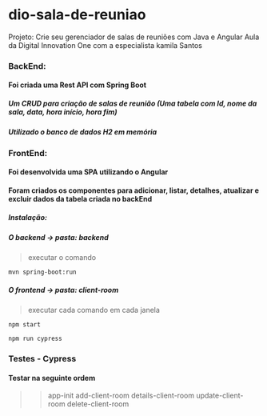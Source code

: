 # dio-sala-de-reuniao
Projeto: Crie seu gerenciador de salas de reuniões com Java e Angular
Aula da Digital Innovation One com a especialista kamila Santos

### BackEnd:
#### Foi criada uma Rest API com Spring Boot
##### Um CRUD para criação de salas de reunião (Uma tabela com Id, nome da sala, data, hora início, hora fim) 
##### Utilizado o banco de dados H2 em memória

### FrontEnd:
#### Foi desenvolvida uma SPA utilizando o Angular
#### Foram criados os componentes para adicionar, listar, detalhes, atualizar e excluir dados da tabela criada no backEnd

##### Instalação:
##### O backend -> pasta: backend
> executar o comando
```shell script
mvn spring-boot:run
```
##### O frontend -> pasta: client-room 
> executar cada comando em cada janela
```shell script
npm start
```
```shell script
npm run cypress
```

### Testes - Cypress
#### Testar na seguinte ordem

>> app-init
>> add-client-room
>> details-client-room
>> update-client-room
>> delete-client-room
